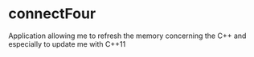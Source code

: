 # connectFour
Application allowing me to refresh the memory concerning the C++ and especially to update me with C++11
